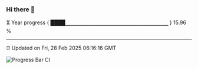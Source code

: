 ### Hi there 👋

⏳ Year progress { ████▁▁▁▁▁▁▁▁▁▁▁▁▁▁▁▁▁▁▁▁▁▁▁▁▁▁ } 15.96 %

---

⏰ Updated on Fri, 28 Feb 2025 06:16:16 GMT

![Progress Bar CI](https://github.com/code-lakshay/GitHub-Actions-Demo/workflows/Progress%20Bar%20CI/badge.svg)
